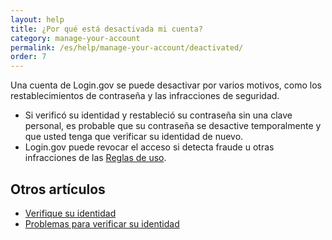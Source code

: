 ```yaml
---
layout: help
title: ¿Por qué está desactivada mi cuenta?
category: manage-your-account
permalink: /es/help/manage-your-account/deactivated/
order: 7
---
```


Una cuenta de Login.gov se puede desactivar por varios motivos, como los restablecimientos de contraseña y las infracciones de seguridad.

* Si verificó su identidad y restableció su contraseña sin una clave personal, es probable que su contraseña se desactive temporalmente y que usted tenga que verificar su identidad de nuevo.
* Login.gov puede revocar el acceso si detecta fraude u otras infracciones de las [Reglas de uso](/es/policy/rules-of-use/).

## Otros artículos

* [Verifique su identidad](/es/help/verify-your-identity/overview/)
* [Problemas para verificar su identidad](/es/help/verify-your-identity/issues-verifying-my-personal-information/)
